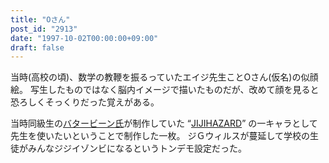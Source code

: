 ```yaml
---
title: "Oさん"
post_id: "2913"
date: "1997-10-02T00:00:00+09:00"
draft: false
---
```



当時(高校の頃)、数学の教鞭を振るっていたエイジ先生ことOさん(仮名)の似顔絵。
写生したものではなく脳内イメージで描いたものだが、改めて顔を見ると恐ろしくそっくりだった覚えがある。

当時同級生の[バタービーン氏](http://mixi.jp/show_friend.pl?id=2308126)が制作していた “[JIJIHAZARD](/2898)” の一キャラとして先生を使いたいということで制作した一枚。
ジＧウィルスが蔓延して学校の生徒がみんなジジイゾンビになるというトンデモ設定だった。
